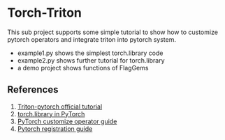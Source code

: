 # Torch-Triton
This sub project supports some simple tutorial to show how to customize pytorch operators and integrate triton into pytorch system.
* example1.py shows the simplest torch.library code
* example2.py shows further tutorial for torch.library
* a demo project shows functions of FlagGems

## References
1. [Triton-pytorch official tutorial](https://docs.pytorch.org/tutorials/recipes/torch_compile_user_defined_triton_kernel_tutorial.html)
2. [torch.library in PyTorch](https://interviewbite.in/torch-library/)
3. [PyTorch customize operator guide](https://docs.pytorch.org/tutorials/advanced/custom_ops_landing_page.html)
4. [Pytorch registration guide](https://colab.research.google.com/drive/1RRhSfk7So3Cn02itzLWE9K4Fam-8U011?usp=sharing#scrollTo=OvxEXaFe-BXo)